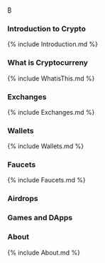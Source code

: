 ₿  
### Introduction to Crypto

{% include Introduction.md %}

### What is Cryptocurreny

{% include WhatisThis.md %}

### Exchanges

{% include Exchanges.md %}

### Wallets

{% include Wallets.md %}

### Faucets

{% include Faucets.md %}

### Airdrops

### Games and DApps

### About

{% include About.md %}
